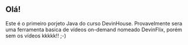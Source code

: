 ## Olá!

Este é o primeiro porjeto Java do curso DevinHouse.
Provavelmente sera uma ferramenta basica de vídeos on-demand nomeado DevinFlix, porém sem os vídeos kkkkk!! ;-)

##
